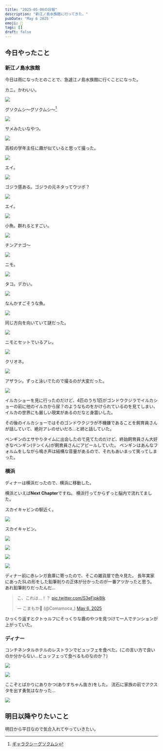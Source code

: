 ```yaml
---
title: "2025-05-06の日報"
description: "新江ノ島水族館に行ってきた。"
pubDate: "May 6 2025 "
emoji: 🦊
tags: []
draft: false
---
```


## 今日やったこと

### 新江ノ島水族館

今日は雨になったとのことで、急遽江ノ島水族館に行くことになった。

カニ。かわいい。

![](/img/2025-05-09-010850.webp)

グソクムシ～グソクムシ～[^1]

![](/img/2025-05-09-010915.webp)

サメみたいなやつ。

![](/img/2025-05-09-011113.webp)

高校の学年主任に趣が似ていると思って撮った。

![](/img/2025-05-09-011129.webp)

エイ。

![](/img/2025-05-09-011154.webp)

ゴジラ感ある。ゴジラの元ネタってウツボ？

![](/img/2025-05-09-011213.webp)

エイ。

![](/img/2025-05-09-011304.webp)

小魚。群れるとすごい。

![](/img/2025-05-09-011312.webp)

チンアナゴ〜

![](/img/2025-05-09-011329.webp)

ニモ。

![](/img/2025-05-09-011348.webp)

タコ。デカい。

![](/img/2025-05-09-011359.webp)

なんかすごそうな魚。

![](/img/2025-05-09-011416.webp)

同じ方向を向いていて謎だった。

![](/img/2025-05-09-011432.webp)

ニモとセットでいるアレ。

![](/img/2025-05-09-011451.webp)

クリオネ。

![](/img/2025-05-09-011521.webp)

アザラシ。ずっと泳いでたので撮るのが大変だった。

![](/img/2025-05-09-011533.webp)

イルカショーを見に行ったのだけど、4匹のうち1匹がゴンドウクジラでイルカショーの前に他のイルカから尿？のようなものをかけられているのを見てしまい、
イルカの世界にも厳しい現実があるのだなと身震いした。

その後のイルカショーではそのゴンドウクジラが不機嫌であることを飼育員さんが話していて、絶対アレのせいだろ...と姉と話していた。

ペンギンのエサやりタイムに出会したので見てたのだけど、終始飼育員さん大好きなペンギン(テンくん)が飼育員さんにアピールしていた。
ペンギンはあんなフォルムをしながら鳴き声は結構な音量があるので、それもあいまって笑ってしまった。

### 横浜

ディナーは横浜だったので、横浜に移動した。

横浜といえば**Next Chapter**ですね。 横浜行ってからずっと脳内で流れてました。

スカイキャビンの駅近く。

![](/img/2025-05-09-011745.webp)

スカイキャビン。

![](/img/2025-05-09-011618.webp)

![](/img/2025-05-09-011823.webp)

![](/img/2025-05-09-011813.webp)

![](/img/2025-05-09-011832.webp)

ディナー前に赤レンガ倉庫に寄ったので、そこの雑貨屋で色々見た。
長年実家にあったSLの形をした鉛筆削りの正体が分かったのが一番アツかったと思う。
あれ鉛筆削りだったんだ...

<blockquote class="twitter-tweet"><p lang="ja" dir="ltr">こ、これは…！？ <a href="https://t.co/S3eFipk8Ik">pic.twitter.com/S3eFipk8Ik</a></p>&mdash; こまもか🦊 (@Comamoca_) <a href="https://twitter.com/Comamoca_/status/1919693243626684442?ref_src=twsrc%5Etfw">May 6, 2025</a></blockquote> <script async src="https://platform.twitter.com/widgets.js" charset="utf-8"></script>

ひっくり返すとクトゥルフにそっくりな鹿のやつを見つけて一人でテンションが上がっていた。

### ディナー

コンチネンタルホテルのレストランでビュッフェを食べた。(この言い方で良いのか分からない...ビュッフェって食べるものなのか？)

![](/img/2025-05-09-011851.webp)

![](/img/2025-05-09-012742.webp)

ここぞとばかりにありかつ(ありすちゃん抜き)をした。
流石に家族の前でアクスタを出す勇気はなかった...

![](/img/2025-05-09-012731.webp)

## 明日以降やりたいこと

明日から平日なので気合入れてやっていきたい。

[^1]: [ギャラクシーグソクムシ](https://dic.pixiv.net/a/%E3%82%AE%E3%83%A3%E3%83%A9%E3%82%AF%E3%82%B7%E3%83%BC%E3%82%B0%E3%82%BD%E3%82%AF%E3%83%A0%E3%82%B7)
